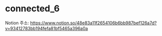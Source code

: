 # connected_6

Notion 주소: https://www.notion.so/48e83a11f2654106b6bb987bef126a7d?v=93412783bb194fefa81bf5465a396a0a
